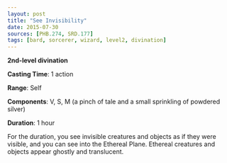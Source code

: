 ```yaml
---
layout: post
title: "See Invisibility"
date: 2015-07-30
sources: [PHB.274, SRD.177]
tags: [bard, sorcerer, wizard, level2, divination]
---
```


**2nd-level divination**

**Casting Time**: 1 action

**Range**: Self

**Components**: V, S, M (a pinch of tale and a small sprinkling of powdered silver)

**Duration**: 1 hour

For the duration, you see invisible creatures and objects as if they were visible, and you can see into the Ethereal Plane. Ethereal creatures and objects appear ghostly and translucent.
